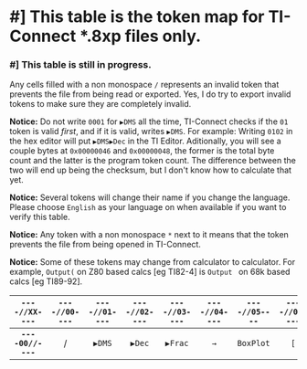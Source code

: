 # #] This table is the token map for TI-Connect \*.8xp files only.
### #] This table is still in progress.
Any cells filled with a non monospace `/` represents an invalid token that prevents the file from being read or exported.
Yes, I do try to export invalid tokens to make sure they are completely invalid.

**Notice:** Do not write `0001` for `▶DMS` all the time, TI-Connect checks if the `01` token is valid *first*, and if it 
is valid, writes `▶DMS`. For example: Writing `0102` in the hex editor will put `▶DMS▶Dec` in the TI Editor. Aditionally, 
you will see a couple bytes at `0x00000046` and `0x00000048`, the former is the total byte count and the latter is the program
token count. The difference between the two will end up being the checksum, but I don't know how to calculate that yet.

**Notice:** Several tokens will change their name if you change the language. Please choose `English` as your language on
when available if you want to verify this table.

**Notice:** Any token with a non monospace `*` next to it means that the token prevents the file from being opened in TI-Connect.

**Notice:** Some of these tokens may change from calculator to calculator. For example, `Output(` on Z80 based calcs [eg TI82-4] is 
`Output ` on 68k based calcs [eg TI89-92].

| `----//XX----` | `----//00----` | `----//01----` | `----//02----` | `----//03----` | `----//04----` | `----//05----` | `----//06----` | `----//07----` | `----//08----` | `----//09----` | `----//0a----` | `----//0b----` | `----//0c----` | `----//0d----` | `----//0e----` | `----//0f----` | `----//10----` | `----//11----` | `----//12----` | `----//13----` | `----//14----` | `----//15----` | `----//16----` | `----//17----` | `----//18----` | `----//19----` | `----//1a----` | `----//1b----` | `----//1c----` | `----//1d----` | `----//1e----` | `----//1f----` | `----//20----` | `----//21----` | `----//22----` | `----//23----` | `----//24----` | `----//25----` | `----//26----` | `----//27----` | `----//28----` | `----//29----` | `----//2a----` | `----//2b----` | `----//2c----` | `----//2d----` | `----//2e----` | `----//2f----` | `----//30----` | `----//31----` | `----//32----` | `----//33----` | `----//34----` | `----//35----` | `----//36----` | `----//37----` | `----//38----` | `----//39----` | `----//3a----` | `----//3b----` | `----//3c----` | `----//3d----` | `----//3e----` | `----//3f----` | `----//40----` | `----//41----` | `----//42----` | `----//43----` | `----//44----` | `----//45----` | `----//46----` | `----//47----` | `----//48----` | `----//49----` | `----//4a----` | `----//4b----` | `----//4c----` | `----//4d----` | `----//4e----` | `----//4f----` | `----//50----` | `----//51----` | `----//52----` | `----//53----` | `----//54----` | `----//55----` | `----//56----` | `----//57----` | `----//58----` | `----//59----` | `----//5a----` | `----//5b----` | `----//5c----` | `----//5d----` | `----//5e----` | `----//5f----` | `----//60----` | `----//61----` | `----//62----` | `----//63----` | `----//64----` | `----//65----` | `----//66----` | `----//67----` | `----//68----` | `----//69----` | `----//6a----` | `----//6b----` | `----//6c----` | `----//6d----` | `----//6e----` | `----//6f----` | `----//70----` | `----//71----` | `----//72----` | `----//73----` | `----//74----` | `----//75----` | `----//76----` | `----//77----` | `----//78----` | `----//79----` | `----//7a----` | `----//7b----` | `----//7c----` | `----//7d----` | `----//7e----` | `----//7f----` | `----//80----` | `----//81----` | `----//82----` | `----//83----` | `----//84----` | `----//85----` | `----//86----` | `----//87----` | `----//88----` | `----//89----` | `----//8a----` | `----//8b----` | `----//8c----` | `----//8d----` | `----//8e----` | `----//8f----` | `----//90----` | `----//91----` | `----//92----` | `----//93----` | `----//94----` | `----//95----` | `----//96----` | `----//97----` | `----//98----` | `----//99----` | `----//9a----` | `----//9b----` | `----//9c----` | `----//9d----` | `----//9e----` | `----//9f----` | `----//a0----` | `----//a1----` | `----//a2----` | `----//a3----` | `----//a4----` | `----//a5----` | `----//a6----` | `----//a7----` | `----//a8----` | `----//a9----` | `----//aa----` | `----//ab----` | `----//ac----` | `----//ad----` | `----//ae----` | `----//af----` | `----//b0----` | `----//b1----` | `----//b2----` | `----//b3----` | `----//b4----` | `----//b5----` | `----//b6----` | `----//b7----` | `----//b8----` | `----//b9----` | `----//ba----` | `----//bb----` | `----//bc----` | `----//bd----` | `----//be----` | `----//bf----` | `----//c0----` | `----//c1----` | `----//c2----` | `----//c3----` | `----//c4----` | `----//c5----` | `----//c6----` | `----//c7----` | `----//c8----` | `----//c9----` | `----//ca----` | `----//cb----` | `----//cc----` | `----//cd----` | `----//ce----` | `----//cf----` | `----//d0----` | `----//d1----` | `----//d2----` | `----//d3----` | `----//d4----` | `----//d5----` | `----//d6----` | `----//d7----` | `----//d8----` | `----//d9----` | `----//da----` | `----//db----` | `----//dc----` | `----//dd----` | `----//de----` | `----//df----` | `----//e0----` | `----//e1----` | `----//e2----` | `----//e3----` | `----//e4----` | `----//e5----` | `----//e6----` | `----//e7----` | `----//e8----` | `----//e9----` | `----//ea----` | `----//eb----` | `----//ec----` | `----//ed----` | `----//ee----` | `----//ef----` | `----//f0----` | `----//f1----` | `----//f2----` | `----//f3----` | `----//f4----` | `----//f5----` | `----//f6----` | `----//f7----` | `----//f8----` | `----//f9----` | `----//fa----` | `----//fb----` | `----//fc----` | `----//fd----` | `----//fe----` | `----//ff----` |
|:----:|:----:|:----:|:----:|:----:|:----:|:----:|:----:|:----:|:----:|:----:|:----:|:----:|:----:|:----:|:----:|:----:|:----:|:----:|:----:|:----:|:----:|:----:|:----:|:----:|:----:|:----:|:----:|:----:|:----:|:----:|:----:|:----:|:----:|:----:|:----:|:----:|:----:|:----:|:----:|:----:|:----:|:----:|:----:|:----:|:----:|:----:|:----:|:----:|:----:|:----:|:----:|:----:|:----:|:----:|:----:|:----:|:----:|:----:|:----:|:----:|:----:|:----:|:----:|:----:|:----:|:----:|:----:|:----:|:----:|:----:|:----:|:----:|:----:|:----:|:----:|:----:|:----:|:----:|:----:|:----:|:----:|:----:|:----:|:----:|:----:|:----:|:----:|:----:|:----:|:----:|:----:|:----:|:----:|:----:|:----:|:----:|:----:|:----:|:----:|:----:|:----:|:----:|:----:|:----:|:----:|:----:|:----:|:----:|:----:|:----:|:----:|:----:|:----:|:----:|:----:|:----:|:----:|:----:|:----:|:----:|:----:|:----:|:----:|:----:|:----:|:----:|:----:|:----:|:----:|:----:|:----:|:----:|:----:|:----:|:----:|:----:|:----:|:----:|:----:|:----:|:----:|:----:|:----:|:----:|:----:|:----:|:----:|:----:|:----:|:----:|:----:|:----:|:----:|:----:|:----:|:----:|:----:|:----:|:----:|:----:|:----:|:----:|:----:|:----:|:----:|:----:|:----:|:----:|:----:|:----:|:----:|:----:|:----:|:----:|:----:|:----:|:----:|:----:|:----:|:----:|:----:|:----:|:----:|:----:|:----:|:----:|:----:|:----:|:----:|:----:|:----:|:----:|:----:|:----:|:----:|:----:|:----:|:----:|:----:|:----:|:----:|:----:|:----:|:----:|:----:|:----:|:----:|:----:|:----:|:----:|:----:|:----:|:----:|:----:|:----:|:----:|:----:|:----:|:----:|:----:|:----:|:----:|:----:|:----:|:----:|:----:|:----:|:----:|:----:|:----:|:----:|:----:|:----:|:----:|:----:|:----:|:----:|:----:|:----:|:----:|:----:|:----:|:----:|:----:|:----:|:----:|:----:|:----:|:----:|:----:|:----:|:----:|:----:|:----:|:----:|:----:|
| **`----00//----`** | / | `▶DMS` | `▶Dec` | `▶Frac` | `→` | `BoxPlot` | `[` | `]` | `{` | `}` | `ʳ` | `°` | `⁻¹` | `²` | `ᵀ` | `³` | `(` | `)` | `round(` | `pxl-Test(` | `augment(` | `rowSwap(` | `row+(` | `*row(` | `*row+(` | `max(` | `min(` | `R▶Pr(` | `R▶Pθ(` | `P▶Rx(` | `P▶Ry(` | `median(` | `randM(` | `mean(` | `solve(` | `seq(` | `fnInt(` | `nDeriv(` | / | `fMin(` | `fMax(` | ` ` | `"` | `,` | `𝑖` | `!` | `CubicReg` | `QuartReg` | `0` | `1` | `2` | `3` | `4` | `5` | `6` | `7` | `8` | `9` | `.` | `ᴇ` | ` or ` | ` xor ` | `:` | new line | ` and ` | `A` | `B` | `C` | `D` | `E` | `F` | `G` | `H` | `I` | `J` | `K` | `L` | `M` | `N` | `O` | `P` | `Q` | `R` | `S` | `T` | `U` | `V` | `W` | `X` | `Y` | `Z` | `θ` | / | / | / | `prgm` | / | / | / | / | `Radian` | `Degree` | `Normal` | `Sci` | `Eng` | `Float` | `=` | `<` | `>` | `≤` | `≥` | `≠` | `+` | `-` | `Ans` | `Fix` | `Horiz` | `Full` | `Func` | `Param` | `Polar` | `Seq` | `IndpntAuto` | `IndpntAsk` | `DependAuto` | `DependAsk` | `Graph Format` | `▫` | `⁺` | `•` | `*` | `/` |  `Trace` | `ClrDraw` | `ZStandard` | `ZTrig` | `ZBox` | `Zoom In` | `Zoom Out` | `ZSquare` | `ZInteger` | `ZPrevious` | `ZoomStat` | `ZoomRcl` | `PrintScreen` | `ZoomSto` | `Text(` | ` nPr ` | ` nCr ` | `FnOn` | `FnOff` | `StorePic` | `RecallPic` | `StoreGDB` | `RecallGDB` | `Line(` | `Vertical` | `Pt-On(` | `Pt-Off(` | `Pt-Change(` | `Pxl-On(` | `Pxl-Off(` | `Pxl-Change(` | `Shade(` | `Circle(` | `Horizontal` | `Tangent(` | `DrawInv` | `DrawF` | / | `rand` | `π` | `getKey` | `'` | `?` | `⁻` | `int(` | `abs(` | `det(` | `identity(` | `dim(` | `sum(` | `prod(` | `not(` | `iPart(` | `fPart(` | / | `√(` | `³√(` | `ln(` | `𝑒^(` | `log(` | `₁₀^(` | `sin(` | `sin⁻¹(` | `cos(` | `cos⁻¹(` | `tan(` | `tan⁻¹(` | `sinh(` | `sinh⁻¹(` | `cosh(` | `cosh⁻¹(` | `tanh(` | `tanh⁻¹(` | `If` | `Then` | `Else` | `While` | `Repeat` | `For(` | `End` | `Return` | `Lbl` | `Goto` | `Pause` | `Stop` | `IS>(` | `DS<(` | `Input` | `Prompt` | `Disp` | `DispGraph` | `Output(` | `ClrHome` | `Fill(` | `SortA(` | `SortD(` | `DispTable` | `Menu(` | `Send(` | `Get(` | `PlotsOn` |

